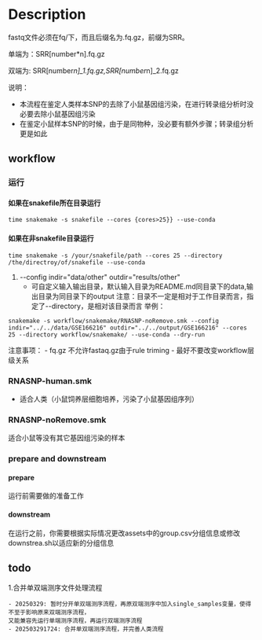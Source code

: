# Description

fastq文件必须在fq/下，而且后缀名为.fq.gz，前缀为SRR。

单端为：SRR[number*n].fq.gz

双端为: SRR[number*n]_1.fq.gz,SRR[number*n]_2.fq.gz

说明：

- 本流程在鉴定人类样本SNP的去除了小鼠基因组污染，在进行转录组分析时没必要去除小鼠基因组污染
- 在鉴定小鼠样本SNP的时候，由于是同物种，没必要有额外步骤；转录组分析更是如此

## workflow

### **运行**

#### 如果在snakefile所在目录运行

`time snakemake -s snakefile --cores {cores>25}} --use-conda`

#### 如果在非snakefile目录运行

`time snakemake -s /your/snakefile/path --cores 25 --directory /the/directroy/of/snakefile --use-conda`

1. --config indir="data/other" outdir="results/other"
    - 可自定义输入输出目录，默认输入目录为README.md同目录下的data,输出目录为同目录下的output
注意：目录不一定是相对于工作目录而言，指定了--directory，是相对该目录而言
举例：

```shell
snakemake -s workflow/snakemake/RNASNP-noRemove.smk --config indir="../../data/GSE166216" outdir="../../output/GSE166216" --cores 25 --directory workflow/snakemake/ --use-conda --dry-run
```

注意事项：
    - fq.gz 不允许fastaq.gz由于rule triming
    - 最好不要改变workflow层级关系

### RNASNP-human.smk

- 适合人类（小鼠饲养层细胞培养，污染了小鼠基因组序列）

### RNASNP-noRemove.smk

适合小鼠等没有其它基因组污染的样本

### prepare and downstream

#### prepare

运行前需要做的准备工作

#### downstream

在运行之前，你需要根据实际情况更改assets中的group.csv分组信息或修改downstrea.sh以适应新的分组信息

## todo

1.合并单双端测序文件处理流程

    - 20250329: 暂时分开单双端测序流程，再原双端测序中加入single_samples变量，使得不至于影响原来双端测序流程，
    又能兼容先运行单端测序流程，再运行双端测序流程
    - 202503291724: 合并单双端测序流程，并完善人类流程
